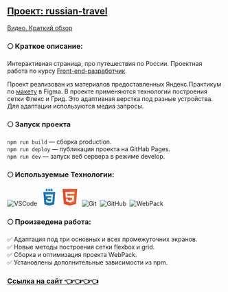 ## [Проект: russian-travel](https://baturinss.github.io/russian-travel)

[Видео. Краткий обзор](https://user-images.githubusercontent.com/94468513/187539193-7846853e-7116-4a2a-bcb8-e7d29a312f67.mp4)

### 🌕 Краткое описание:   

Интерактивная страница, про путешествия по России. Проектная работа по курсу [Front-end-разработчик](https://practicum.yandex.ru/web/).

Проект реализован из материалов предоставленных Яндекс.Практикум по [макету](https://www.figma.com/file/5S2WSbEFL6awjVWJ0NWL8Q/Sprint-3_-Russia-_-desktop-%2B-mobile?node-id=28503%3A0) в Figma. В проекте применяются технологии построения сетки Флекс и Грид. Это адаптивная верстка под разные устройства. Для адаптации используются медиа запросы.

### 🌕 Запуск проекта
`npm run build` — сборка production.    
`npm run deploy` — публикация проекта на GitHab Pages.    
`npm run dev` — запуск веб сервера в режиме develop.    

### 🌕 Используемые Технологии:

<img src="https://user-images.githubusercontent.com/94468513/187542776-f4aaee57-c8b2-4de6-9d84-48b7cdf0b1a9.svg" title="VSCode" alt="VSCode" width="40" height="40"/>&nbsp;
<img src="https://github.com/devicons/devicon/blob/master/icons/css3/css3-plain-wordmark.svg"  title="CSS3" alt="CSS" width="40" height="40"/>&nbsp;
<img src="https://github.com/devicons/devicon/blob/master/icons/html5/html5-original.svg" title="HTML5" alt="HTML" width="40" height="40"/>&nbsp;
<img src="https://user-images.githubusercontent.com/94468513/187526649-ea43f3cc-3b08-4054-9af2-ec81af5bc2e6.svg" title="Git" alt="Git" width="40" height="40"/>&nbsp;
<img src="https://user-images.githubusercontent.com/94468513/187527844-31455695-e4a0-44a9-ac1e-04dda8734a3a.svg" title="GitHub" alt="GitHub" width="40" height="40"/>&nbsp;
<img src="https://user-images.githubusercontent.com/94468513/187539690-03d3bff8-3360-4b55-a9cc-57b6c2ac547c.svg" title="WebPack" alt="WebPack" height="40"/>&nbsp;    

### 🌕 Произведена работа:

✅ Адаптация под три основных и всех промежуточних экранов.  
✅ Новые методы построения сетки flexbox и grid.  
✅ Сборка и оптимизация проекта WebPack.  
✅ Установлены дополнительные зависимости из npm.  

### [Ссылка на сайт 👈👈👈👈](https://baturinss.github.io/russian-travel)
